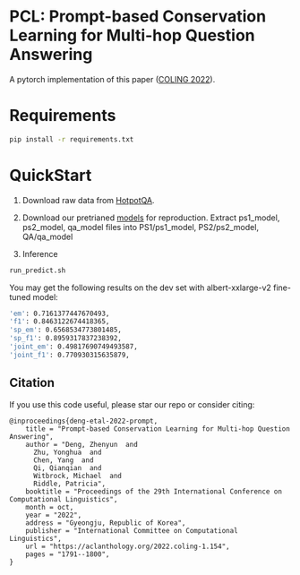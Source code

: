 # PCL: Prompt-based Conservation Learning for Multi-hop Question Answering
A pytorch implementation of this paper (<a href="https://aclanthology.org/2022.coling-1.154/">COLING 2022</a>). 

# Requirements
```bash
pip install -r requirements.txt
```

# QuickStart

1. Download raw data from <a href="https://hotpotqa.github.io/">HotpotQA</a>.

2. Download our pretrianed <a href="https://uoa-my.sharepoint.com/:f:/g/personal/zden658_uoa_auckland_ac_nz/EiifJtZRolxMl67cRCUJF4QBmcTOLL59zIuB7sYy8WYEAQ?e=haYzuT">models</a> for reproduction.
Extract ps1_model, ps2_model, qa_model files into PS1/ps1_model, PS2/ps2_model, QA/qa_model

3. Inference
```bash
run_predict.sh
```  
You may get the following results on the dev set with albert-xxlarge-v2 fine-tuned model:
```bash
'em': 0.7161377447670493,
'f1': 0.8463122674418365,
'sp_em': 0.6568534773801485,
'sp_f1': 0.8959317837238392,
'joint_em': 0.49817690749493587,
'joint_f1': 0.770930315635879,
```

## Citation

If you use this code useful, please star our repo or consider citing:
```
@inproceedings{deng-etal-2022-prompt,
    title = "Prompt-based Conservation Learning for Multi-hop Question Answering",
    author = "Deng, Zhenyun  and
      Zhu, Yonghua  and
      Chen, Yang  and
      Qi, Qianqian  and
      Witbrock, Michael  and
      Riddle, Patricia",
    booktitle = "Proceedings of the 29th International Conference on Computational Linguistics",
    month = oct,
    year = "2022",
    address = "Gyeongju, Republic of Korea",
    publisher = "International Committee on Computational Linguistics",
    url = "https://aclanthology.org/2022.coling-1.154",
    pages = "1791--1800",
}
```
